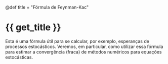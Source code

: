 @def title = "Fórmula de Feynman-Kac"

# {{ get_title }}

Esta é uma fórmula útil para se calcular, por exemplo, esperanças de processos estocásticos. Veremos, em particular, como utilizar essa fórmula para estimar a convergência (fraca) de métodos numéricos para equações estocásticas.
